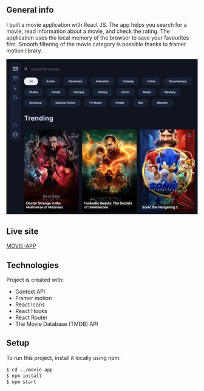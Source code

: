 ## General info

I built a movie application with React JS.
The app helps you search for a movie, read information about a movie, and check the rating.
The application uses the local memory of the browser to save your favourites film.
Smooth filtering of the movie category is possible thanks to framer motion library.

![](./screenshot.jpg)

## Live site

[MOVIE-APP](https://movie-app-ttargonski.netlify.app/)

## Technologies

Project is created with:

- Context API
- Framer motion
- React Icons
- React Hooks
- React Router
- The Movie Database (TMDB) API

## Setup

To run this project, install it locally using npm:

```
$ cd ../movie-app
$ npm install
$ npm start

```

